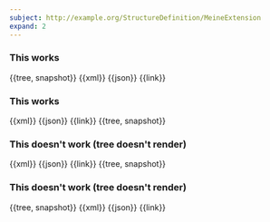 ```yaml
---
subject: http://example.org/StructureDefinition/MeineExtension
expand: 2
---
```


### This works

<tabs>
  <tab title="Tree">{{tree, snapshot}}</tab>
  <tab title="XML">{{xml}}</tab>
  <tab title="JSON">{{json}}</tab>
  <tab title="Link">{{link}}</tab> 
</tabs>

### This works

<tabs>
  <tab title="XML">{{xml}}</tab>
  <tab title="JSON">{{json}}</tab>
  <tab title="Link">{{link}}</tab> 
  <tab title="Tree", active="true">{{tree, snapshot}}</tab>
</tabs>

### This doesn't work (tree doesn't render)

<tabs>
  <tab title="XML">{{xml}}</tab>
  <tab title="JSON">{{json}}</tab>
  <tab title="Link">{{link}}</tab> 
  <tab title="Tree">{{tree, snapshot}}</tab>
</tabs>

### This doesn't work (tree doesn't render)

<tabs>
  <tab title="Tree">{{tree, snapshot}}</tab>
  <tab title="XML", active="true">{{xml}}</tab>
  <tab title="JSON">{{json}}</tab>
  <tab title="Link">{{link}}</tab> 
</tabs>


